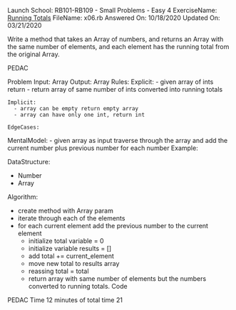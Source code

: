 
Launch School: RB101-RB109 - Small Problems - Easy 4
ExerciseName: [Running Totals](https://launchschool.com/exercises/ba434183)
FileName: x06.rb
Answered On: 10/18/2020
Updated On: 03/21/2020



  Write a method that takes an Array of numbers, and returns an Array with the 
  same number of elements, and each element has the running total from the 
  original Array.


PEDAC

Problem
  Input: Array
  Output: Array
  Rules:
    Explicit:
      - given array of ints return
      - return array of same number of ints converted into running totals
      
    Implicit:
      - array can be empty return empty array
      - array can have only one int, return int
      
    EdgeCases:
   MentalModel: 
      - given array as input traverse through the array and add the current number plus 
        previous number for each number
Example:
  
DataStructure:
  - Number
  - Array
    


Algorithm:

  - create method with Array param
  - iterate through each of the elements
  - for each current element add the previous number to the current element
    - initialize total variable = 0
    - initialize variable results = []
    - add total += current_element 
    - move new total to results array
    - reassing total = total
    - return array with same number of elements but the numbers converted to running totals.
Code

PEDAC Time 12 minutes of total time 21